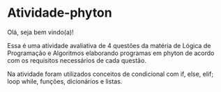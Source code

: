 # Atividade-phyton
Olá, seja bem vindo(a)!

Essa é uma atividade avaliativa de 4 questões da matéria de Lógica de Programação e Algoritmos elaborando programas em phyton de acordo com os requisitos 
necessários de cada questão.

Na atividade foram utilizados conceitos de condicional com if, else, elif; loop while, funções, dicionários e listas.
